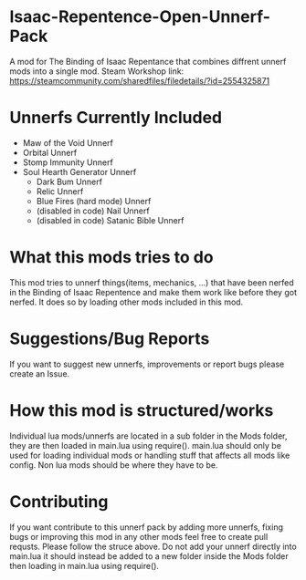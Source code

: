 # Isaac-Repentence-Open-Unnerf-Pack
A mod for The Binding of Isaac Repentance that combines diffrent unnerf mods into a single mod.
Steam Workshop link: https://steamcommunity.com/sharedfiles/filedetails/?id=2554325871

# Unnerfs Currently Included
- Maw of the Void Unnerf
- Orbital Unnerf
- Stomp Immunity Unnerf
- Soul Hearth Generator Unnerf
  - Dark Bum Unnerf
  - Relic Unnerf
  - Blue Fires (hard mode) Unnerf
  - (disabled in code) Nail Unnerf
  - (disabled in code) Satanic Bible Unnerf 

# What this mods tries to do
This mod tries to unnerf things(items, mechanics, ...) that have been nerfed in the Binding of Isaac Repentence and make them work like before they got nerfed. It does so by loading other mods included in this mod.

# Suggestions/Bug Reports
If you want to suggest new unnerfs, improvements or report bugs please create an Issue.

# How this mod is structured/works
Individual lua mods/unnerfs are located in a sub folder in the Mods folder, they are then loaded in main.lua using require().
main.lua should only be used for loading individual mods or handling stuff that affects all mods like config.
Non lua mods should be where they have to be.

# Contributing
If you want contribute to this unnerf pack by adding more unnerfs, fixing bugs or improving this mod in any other mods feel free to create pull requsts. Please follow the struce above. Do not add your unnerf directly into main.lua it should instead be added to a new folder inside the Mods folder then loading in main.lua using require().
